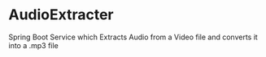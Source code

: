 # AudioExtracter
Spring Boot Service which Extracts Audio from a Video file and converts it into a .mp3 file
